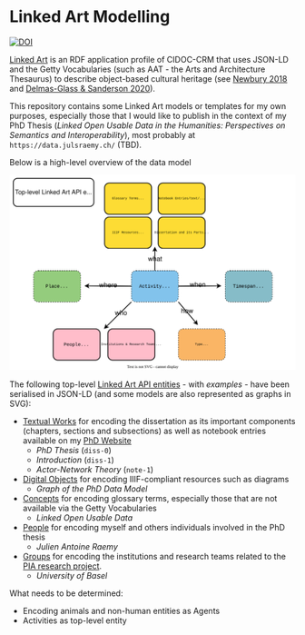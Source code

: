 # Linked Art Modelling

[![DOI](https://zenodo.org/badge/563828272.svg)](https://zenodo.org/badge/latestdoi/563828272)

[Linked Art](https://linked.art) is an RDF application profile of CIDOC-CRM that uses JSON-LD and the
Getty Vocabularies (such as AAT - the Arts and Architecture Thesaurus) to describe object-based cultural heritage (see [Newbury 2018](https://cidoc.mini.icom.museum/wp-content/uploads/sites/6/2021/03/CIDOC2018_paper_153.pdf) and [Delmas-Glass & Sanderson 2020](https://doi.org/10.1017/alj.2019.32)).

This repository contains some Linked Art models or templates for my own purposes, especially those that I would like to publish in the context of my PhD Thesis (_Linked Open Usable Data in the Humanities: Perspectives on Semantics and Interoperability_), most probably at `https://data.julsraemy.ch/` (TBD).

Below is a high-level overview of the data model

![](https://raw.githubusercontent.com/julsraemy/linked-art-modelling/main/phd-datamodel-overview.svg)

The following top-level [Linked Art API entities](https://linked.art/api/1.0/endpoint/) - with _examples_ - have been serialised in JSON-LD (and some models are also represented as graphs in SVG):

- [Textual Works](/text) for encoding the dissertation as its important components (chapters, sections and subsections) as well as notebook entries available on my [PhD Website](https://phd.julsraemy.ch)
  - _PhD Thesis_ (`diss-0`)
  - _Introduction_ (`diss-1`)
  - _Actor-Network Theory_ (`note-1`)
- [Digital Objects](/digital) for encoding IIIF-compliant resources such as diagrams 
  - _Graph of the PhD Data Model_
- [Concepts](/concept) for encoding glossary terms, especially those that are not available via the Getty Vocabularies
  - _Linked Open Usable Data_
- [People](/person) for encoding myself and others individuals involved in the PhD thesis
  - _Julien Antoine Raemy_
- [Groups](/group) for encoding the institutions and research teams related to the [PIA research project](https://about.participatory-archives.ch/).
  - _University of Basel_

What needs to be determined:

- Encoding animals and non-human entities as Agents
- Activities as top-level entity